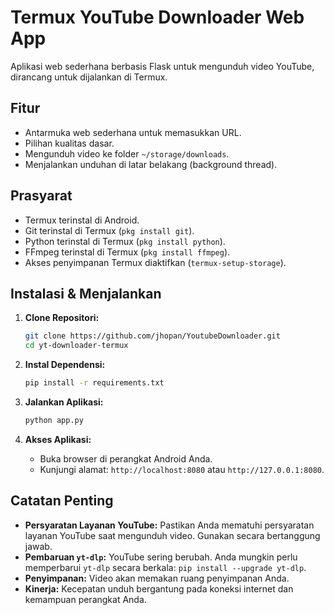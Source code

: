# Termux YouTube Downloader Web App

Aplikasi web sederhana berbasis Flask untuk mengunduh video YouTube, dirancang untuk dijalankan di Termux.

## Fitur

* Antarmuka web sederhana untuk memasukkan URL.
* Pilihan kualitas dasar.
* Mengunduh video ke folder `~/storage/downloads`.
* Menjalankan unduhan di latar belakang (background thread).

## Prasyarat

* Termux terinstal di Android.
* Git terinstal di Termux (`pkg install git`).
* Python terinstal di Termux (`pkg install python`).
* FFmpeg terinstal di Termux (`pkg install ffmpeg`).
* Akses penyimpanan Termux diaktifkan (`termux-setup-storage`).

## Instalasi & Menjalankan

1.  **Clone Repositori:**
    ```bash
    git clone https://github.com/jhopan/YoutubeDownloader.git
    cd yt-downloader-termux
    ```

2.  **Instal Dependensi:**
    ```bash
    pip install -r requirements.txt
    ```

3.  **Jalankan Aplikasi:**
    ```bash
    python app.py
    ```

4.  **Akses Aplikasi:**
    * Buka browser di perangkat Android Anda.
    * Kunjungi alamat: `http://localhost:8080` atau `http://127.0.0.1:8080`.

## Catatan Penting

* **Persyaratan Layanan YouTube:** Pastikan Anda mematuhi persyaratan layanan YouTube saat mengunduh video. Gunakan secara bertanggung jawab.
* **Pembaruan `yt-dlp`:** YouTube sering berubah. Anda mungkin perlu memperbarui `yt-dlp` secara berkala: `pip install --upgrade yt-dlp`.
* **Penyimpanan:** Video akan memakan ruang penyimpanan Anda.
* **Kinerja:** Kecepatan unduh bergantung pada koneksi internet dan kemampuan perangkat Anda.